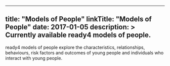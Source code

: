 
---
title: "Models of People"
linkTitle: "Models of People"
date: 2017-01-05
description: >
  Currently available ready4 models of people.
---


ready4 models of people explore the characteristics, relationships, behaviours, risk factors and outcomes of young people and individuals who interact with young people.


